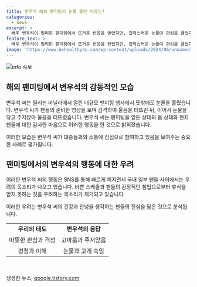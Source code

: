 ```yaml
---
title: 변우석 해외 팬미팅서 눈물 흘린 이유는?
categories:
  - News
excerpt: >
  배우 변우석이 필리핀 팬미팅에서 뜨거운 반응을 얻었지만, 갑작스러운 눈물이 관심을 끌었다. 팬들이 준비한 영상을 보고 감격하여 울다가 몸이 좋지 않았다고 밝혔다. 이 모습은 SNS에서 논란이 되고 있는데, 일부 팬들은 바쁜 일정과 사생활 침해 등으로 지친 것 아닌가 우려를 표현하고 있다. (150자)
feature_text: >
  배우 변우석이 필리핀 팬미팅에서 뜨거운 반응을 얻었지만, 갑작스러운 눈물이 관심을 끌었다. 팬들이 준비한 영상을 보고 감격하여 울다가 몸이 좋지 않았다고 밝혔다. 이 모습은 SNS에서 논란이 되고 있는데, 일부 팬들은 바쁜 일정과 사생활 침해 등으로 지친 것 아닌가 우려를 표현하고 있다. (150자)
image: 'https://www.behealthy4u.com/wp-content/uploads/2024/06/unnamed-file.png'
---
```


<p><img src="https://www.behealthy4u.com/wp-content/uploads/2024/06/unnamed-file.png" alt="info 속보" /></p>

<h2 data-ke-size="size26">해외 팬미팅에서 변우석의 감동적인 모습</h2>

<p>변우석 씨는 필리핀 마닐라에서 열린 대규모 팬미팅 행사에서 뜻밖에도 눈물을 흘렸습니다. 변우석 씨가 팬들의 준비한 영상을 보며 감격하여 울음을 터뜨린 뒤, 이어서 눈물을 닦고 주저앉아 울음을 터뜨렸습니다. 변우석 씨는 팬미팅을 앞둔 상태의 몸 상태와 현지 팬들에 대한 감사한 마음으로 이러한 행동을 한 것으로 밝혀졌습니다.</p>

<p data-ke-size="size16">이러한 모습은 변우석 씨가 대중들과의 소통에 진심으로 참여하고 있음을 보여주는 중요한 사례로 평가됩니다.</p>

<h2 data-ke-size="size26">팬미팅에서의 변우석의 행동에 대한 우려</h2>

<p>이러한 변우석 씨의 행동은 SNS를 통해 빠르게 퍼지면서 국내 일부 팬들 사이에서는 우려의 목소리가 나오고 있습니다. 바쁜 스케줄과 팬들의 감정적인 침입으로부터 휴식을 얻지 못하는 것을 우려하는 목소리가 제기되고 있습니다.</p>

<p data-ke-size="size16">이러한 우려는 변우석 씨의 건강과 안녕을 생각하는 팬들의 진심을 담은 것으로 분석됩니다.</p>

<table>
    <tr>
        <td style="text-align: center; height: 17px;"><b>우리의 태도</b></td>
        <td style="text-align: center; height: 17px;"><b>변우석의 응답</b></td>
    </tr>
    <tr>
        <td style="text-align: center; height: 17px;">따뜻한 관심과 걱정</td>
        <td style="text-align: center; height: 17px;">고마움과 주저앉음</td>
    </tr>
    <tr>
        <td style="text-align: center; height: 17px;">경청과 이해</td>
        <td style="text-align: center; height: 17px;">눈물과 고개 숙임</td>
    </tr>
</table>

<p data-ke-size="size16">&nbsp;</p>
생생한 뉴스, <a href="https://qoogle.tistory.com" rel="dofollow">qoogle.tistory.com</a>


